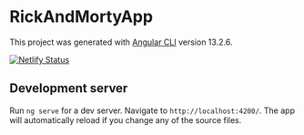 # RickAndMortyApp

This project was generated with [Angular CLI](https://github.com/angular/angular-cli) version 13.2.6.

[![Netlify Status](https://api.netlify.com/api/v1/badges/b08f289a-7f48-43be-b0e4-056fac7867a4/deploy-status)](https://app.netlify.com/sites/rick-and-morty-pedia/deploys)

## Development server

Run `ng serve` for a dev server. Navigate to `http://localhost:4200/`. The app will automatically reload if you change any of the source files.


